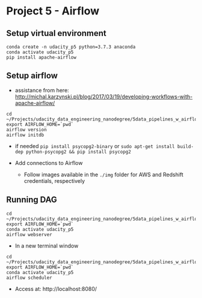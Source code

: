 # Project 5 - Airflow


## Setup virtual environment

```
conda create -n udacity_p5 python=3.7.3 anaconda
conda activate udacity_p5
pip install apache-airflow
```

## Setup airflow 

- assistance from here: http://michal.karzynski.pl/blog/2017/03/19/developing-workflows-with-apache-airflow/

```
cd ~/Projects/udacity_data_engineering_nanodegree/5data_pipelines_w_airflow/project
export AIRFLOW_HOME=`pwd`
airflow version
airflow initdb
```

- if needed `pip install psycopg2-binary` or `sudo apt-get install build-dep python-psycopg2 && pip install psycopg2`

- Add connections to Airflow
  - Follow images available in the `./img` folder for AWS and Redshift credentials, respectively


## Running DAG

```
cd ~/Projects/udacity_data_engineering_nanodegree/5data_pipelines_w_airflow/project
export AIRFLOW_HOME=`pwd`
conda activate udacity_p5
airflow webserver
```

- In a new terminal window 
```
cd ~/Projects/udacity_data_engineering_nanodegree/5data_pipelines_w_airflow/project
export AIRFLOW_HOME=`pwd`
conda activate udacity_p5
airflow scheduler
```

- Access at: http://localhost:8080/